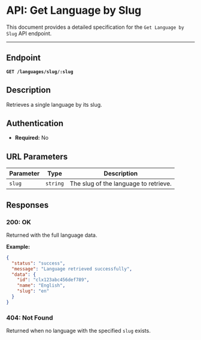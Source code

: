 # API: Get Language by Slug

This document provides a detailed specification for the `Get Language by Slug` API endpoint.

---

## Endpoint

**`GET /languages/slug/:slug`**

## Description

Retrieves a single language by its slug.

## Authentication

- **Required:** No

## URL Parameters

| Parameter | Type     | Description                         |
|-----------|----------|-------------------------------------|
| `slug`    | `string` | The slug of the language to retrieve. |

## Responses

### 200: OK

Returned with the full language data.

**Example:**
```json
{
  "status": "success",
  "message": "Language retrieved successfully",
  "data": {
    "id": "clx123abc456def789",
    "name": "English",
    "slug": "en"
  }
}
```

### 404: Not Found

Returned when no language with the specified `slug` exists.
